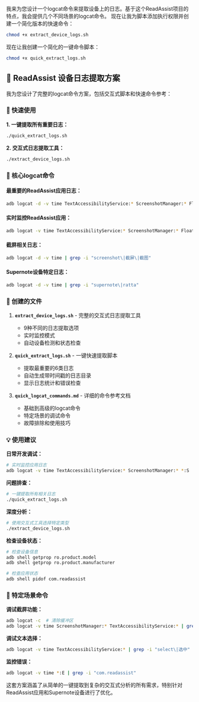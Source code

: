 我来为您设计一个logcat命令来提取设备上的日志。基于这个ReadAssist项目的特点，我会提供几个不同场景的logcat命令。
现在让我为脚本添加执行权限并创建一个简化版本的快速命令：
```bash
chmod +x extract_device_logs.sh
```
现在让我创建一个简化的一键命令脚本：
```bash
chmod +x quick_extract_logs.sh
```
## 📱 ReadAssist 设备日志提取方案

我为您设计了完整的logcat命令方案，包括交互式脚本和快速命令参考：

### 🚀 快速使用

**1. 一键提取所有重要日志：**
```bash
./quick_extract_logs.sh
```

**2. 交互式日志提取工具：**
```bash
./extract_device_logs.sh
```

### 🔧 核心logcat命令

#### 最重要的ReadAssist应用日志：
```bash
adb logcat -d -v time TextAccessibilityService:* ScreenshotManager:* FloatingWindowServiceNew:* ChatWindowManager:* SessionManager:* AiCommunicationManager:* *:S
```

#### 实时监控ReadAssist应用：
```bash
adb logcat -v time TextAccessibilityService:* ScreenshotManager:* FloatingWindowServiceNew:* ChatWindowManager:* SessionManager:* AiCommunicationManager:* *:S
```

#### 截屏相关日志：
```bash
adb logcat -d -v time | grep -i "screenshot\|截屏\|截图"
```

#### Supernote设备特定日志：
```bash
adb logcat -d -v time | grep -i "supernote\|ratta"
```

### 📁 创建的文件

1. **`extract_device_logs.sh`** - 完整的交互式日志提取工具
   - 9种不同的日志提取选项
   - 实时监控模式
   - 自动设备检测和状态检查

2. **`quick_extract_logs.sh`** - 一键快速提取脚本
   - 提取最重要的6类日志
   - 自动生成带时间戳的日志目录
   - 显示日志统计和错误检查

3. **`quick_logcat_commands.md`** - 详细的命令参考文档
   - 基础到高级的logcat命令
   - 特定场景的调试命令
   - 故障排除和使用技巧

### 💡 使用建议

**日常开发调试：**
```bash
# 实时监控应用日志
adb logcat -v time TextAccessibilityService:* ScreenshotManager:* *:S
```

**问题排查：**
```bash
# 一键提取所有相关日志
./quick_extract_logs.sh
```

**深度分析：**
```bash
# 使用交互式工具选择特定类型
./extract_device_logs.sh
```

**检查设备状态：**
```bash
# 检查设备信息
adb shell getprop ro.product.model
adb shell getprop ro.product.manufacturer

# 检查应用状态
adb shell pidof com.readassist
```

### 🎯 特定场景命令

**调试截屏功能：**
```bash
adb logcat -c  # 清除缓冲区
adb logcat -v time ScreenshotManager:* TextAccessibilityService:* | grep -i "screenshot"
```

**调试文本选择：**
```bash
adb logcat -v time TextAccessibilityService:* | grep -i "select\|选中"
```

**监控错误：**
```bash
adb logcat -v time *:E | grep -i "com.readassist"
```

这套方案涵盖了从简单的一键提取到复杂的交互式分析的所有需求，特别针对ReadAssist应用和Supernote设备进行了优化。